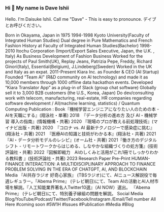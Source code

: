 ### Hi 👋 My name is Dave Ishii 

Hello. I'm Daisuke Ishii.
Call me "Dave" - This is easy to pronounce. デイブとお呼びください。

Born in Okayama, Japan in 1975
1994-1998 Kyoto University(Faculty of Integrated Human Studies) Dual degree in Pure Mathematics and French Fashion History at Faculty of Integrated Human Studies(Bachelor)
1998-2010 Itochu Corporation (Import/Export Sales Executive, Japan, the U.K. , Italy)
As Business Development of Fashion Business
Worked for the projects of Paul Smith(UK), Replay Jeans, Patrizia Pepe, Freddy, Richard Ginori(Italy), Essential(Belgium), J.Lindeberg(Sweden) 
Worked in the UK and Italy as an expat.
2011-Present Kiara Inc. as Founder & CEO (AI Startup)
Founded “Team AI” (R&D community on AI technology) and made it as 10,000 members through 1000 offline data hackathon events.
Developed “Kiara Translator App” as a plug-in of Slack (group chat software)
Globally sell it to 3,000 B2B customers (the U.S., Korea, Japan)
Do dev/consulting work with telecom, manufacturing, real-estate, HR companies regarding software development / AI(machine learning, statistics) / Quantum Computing
Publication : 
Book『機械学習エンジニアになりたい人のための本 - AIを天職にする』(翔泳社・単著) 2018　『データ分析の進め方 及び AI・機械学習 導入の指南』(情報機構・共著) 2020
『現場のプロが教える前処理技術』(マイナビ出版・共著) 2020　『コロナ vs. AI 最新テクノロジーで感染症に挑む』(翔泳社・共著) 2021　『医療AIの知識と技術がわかる本』(翔泳社・共著) 2021
『AI・データ分析モデルのレシピ』(オーム社・共著) 2021『働き方のデジタルシフト - リモートワークからはじめる、しなやかな組織づくりの処方箋』(技術評論社・共著) 2022『図解即戦力　AIのしくみと活用がこれ1冊でしっかりわかる教科書 』(技術評論社・共著) 2023
Research Paper Pre-Print 
HUMAN-FINANCE INTERACTION: A MULTIDISCIPLINARY APPROACH TO FINANCE PROBLEM SOLVING IN THE ERA OF CHATGPT, AI, AND BLOCKCHAIN
Media 『AI共存ラジオ 好奇心家族』 (TBSラジオ)にて、AIニュース解説役で毎週レギュラー。『Abema Prime』 (テレビ朝日)にて、Team AIの活動とAI人材市場を解説。『人工知能業界著名人Twitter10選』（AI NOW）選出。
『Abema Prime』 (テレビ朝日)にて、特別養子縁組の問題を解説。
Social Media
Blog/YouTube/Podcast/Twitter/Facebook/Instagram /Email/Tell number 
All Here
#coming soon
#5W1H
#Issues
#Publication
#Media
#Blog


<!--
**daijapan/daijapan** is a ✨ _special_ ✨ repository because its `README.md` (this file) appears on your GitHub profile.


#coming soon
#5W1H
#Issues
#Publication
#Media
#Blog

Here are some ideas to get you started:

- 🔭 I’m currently working on ...
- 🌱 I’m currently learning ...
- 👯 I’m looking to collaborate on ...
- 🤔 I’m looking for help with ...
- 💬 Ask me about ...
- 📫 How to reach me: ...
- 😄 Pronouns: ...
- ⚡ Fun fact: ...
-->
